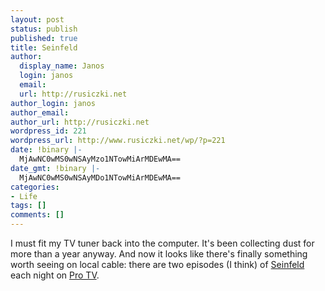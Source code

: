 ```yaml
---
layout: post
status: publish
published: true
title: Seinfeld
author:
  display_name: Janos
  login: janos
  email: 
  url: http://rusiczki.net
author_login: janos
author_email: 
author_url: http://rusiczki.net
wordpress_id: 221
wordpress_url: http://www.rusiczki.net/wp/?p=221
date: !binary |-
  MjAwNC0wMS0wNSAyMzo1NTowMiArMDEwMA==
date_gmt: !binary |-
  MjAwNC0wMS0wNSAyMDo1NTowMiArMDEwMA==
categories:
- Life
tags: []
comments: []
---
```

<p>I must fit my TV tuner back into the computer. It's been collecting dust for more than a year anyway. And now it looks like there's finally something worth seeing on local cable: there are two episodes (I think) of <a href="http://www.spe.sony.com/tv/shows/seinfeld/">Seinfeld</a> each night on <a href="http://www.protv.ro" title="What an absolutely crappy site!">Pro TV</a>.</p>
